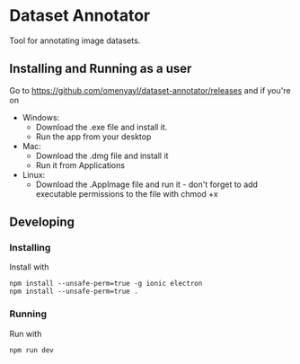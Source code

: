 # Dataset Annotator
Tool for annotating image datasets.

## Installing and Running as a user
Go to https://github.com/omenyayl/dataset-annotator/releases and if you're on
* Windows: 
  * Download the .exe file and install it.
  * Run the app from your desktop
* Mac:
  * Download the .dmg file and install it
  * Run it from Applications
* Linux:
  * Download the .AppImage file and run it - don't forget to add executable permissions to the file with chmod +x 

## Developing
### Installing
Install with
```
npm install --unsafe-perm=true -g ionic electron
npm install --unsafe-perm=true .
```

### Running
Run with
```
npm run dev
```
